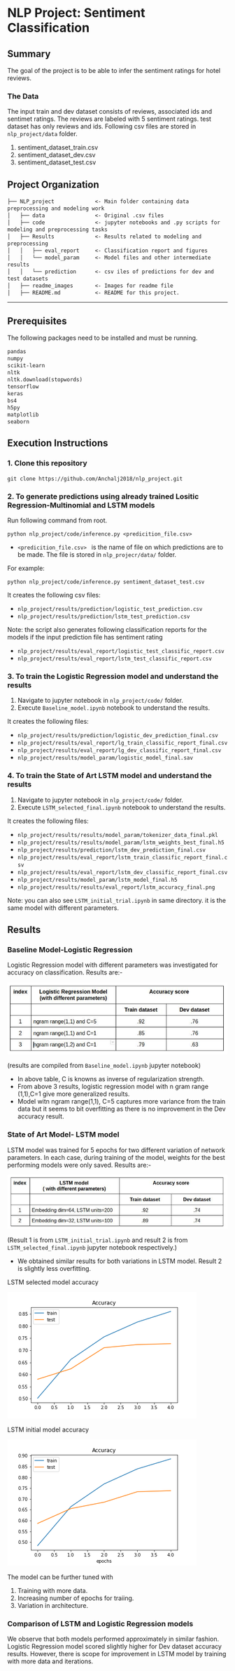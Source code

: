 # NLP Project: Sentiment Classification 

## Summary

The goal of the project is to be able to infer the sentiment ratings for hotel reviews.


### The Data
The input train and dev dataset consists of reviews, associated ids and sentimet ratings. The reviews are labeled with 5 sentiment ratings. test dataset has only reviews and ids. Following csv files are stored in `nlp_project/data` folder.

1. sentiment_dataset_train.csv
2. sentiment_dataset_dev.csv
3. sentiment_dataset_test.csv


Project Organization
------------

    ├── NLP_project             <- Main folder containing data preprocessing and modeling work
    │   ├── data                <- Original .csv files
    │   ├── code                <- jupyter notebooks and .py scripts for modeling and preprocessing tasks
    │   ├── Results             <- Results related to modeling and preprocessing
    │   │   ├── eval_report     <- Classification report and figures
    │   │   └── model_param     <- Model files and other intermediate results
    │   │   └── prediction      <- csv iles of predictions for dev and test datasets  
    │   ├── readme_images       <- Images for readme file
    │   ├── README.md           <- README for this project.

--------

## Prerequisites
The following packages need to be installed and must be running.
```
pandas
numpy
scikit-learn
nltk
nltk.download(stopwords)
tensorflow
keras
bs4
h5py
matplotlib
seaborn
```

## Execution Instructions

### 1. Clone this repository 
```
git clone https://github.com/Anchalj2018/nlp_project.git
```

### 2. To generate predictions using already trained  Lositic Regression-Multinomial and LSTM models

Run following command from root.

```
python nlp_project/code/inference.py <predicition_file.csv>  
```
- `<predicition_file.csv> ` is the name of file on which predictions are to be made. The file is stored in `nlp_projecr/data/` folder.

For example:
```
python nlp_project/code/inference.py sentiment_dataset_test.csv
```
It creates the following csv files:
- `nlp_project/results/prediction/logistic_test_prediction.csv`
- `nlp_project/results/prediction/lstm_test_prediction.csv`

Note: the script also generates following classification reports  for the models if the input prediction file has sentiment rating
- `nlp_project/results/eval_report/logistic_test_classific_report.csv`
- `nlp_project/results/eval_report/lstm_test_classific_report.csv`


### 3.  To train the Logistic Regression model and understand the results 

1. Navigate to jupyter notebook in `nlp_project/code/`  folder.
2. Execute `Baseline_model.ipynb` notebook to understand the results.

It creates the following files:
- `nlp_project/results/prediction/logistic_dev_prediction_final.csv`
- `nlp_project/results/eval_report/lg_train_classific_report_final.csv`
- `nlp_project/results/eval_report/lg_dev_classific_report_final.csv`
- `nlp_project/results/model_param/logistic_model_final.sav`


### 4.  To train the State of Art LSTM model and understand the results 

1. Navigate to jupyter notebook in `nlp_project/code/`  folder.
2. Execute `LSTM_selected_final.ipynb` notebook to understand the results.

It creates the following files:
- `nlp_project/results/results/model_param/tokenizer_data_final.pkl`
- `nlp_project/results/results/model_param/lstm_weights_best_final.h5`
- `nlp_project/results/prediction/lstm_dev_prediction_final.csv`
- `nlp_project/results/eval_report/lstm_train_classific_report_final.csv`
- `nlp_project/results/eval_report/lstm_dev_classific_report_final.csv`
- `nlp_project/results/model_param/lstm_model_final.h5`
- `nlp_project/results/results/eval_report/lstm_accuracy_final.png`

Note: you can also see `LSTM_initial_trial.ipynb` in same directory. it is the same model with different parameters.


## Results

### Baseline Model-Logistic Regression

Logistic Regression model with different parameters was investigated for accuracy on classification. Results are:-

![Alt text](readme_images/logistic_results.png?raw=true )

(results are compiled from `Baseline_model.ipynb` jupyter notebook)

* In above table, C is knowns as inverse of regularization strength.
* From above 3 results, logistic regression model with n gram range  (1,1),C=1  give more generalized results.  
* Model witn ngram range(1,1), C=5 captures more variance from the  train data  but it seems to bit overfitting as there is no improvement in the Dev accuracy result.



### State of Art  Model- LSTM model

LSTM model was trained for 5 epochs for two different variation of network parameters. 
In each case, during training of the model, weights for the best performing models were only saved. Results are:-


![Alt text](readme_images/lstm_results.png?raw=true )

(Result 1 is from `LSTM_initial_trial.ipynb` and result 2 is from `LSTM_selected_final.ipynb` jupyter notebook respectively.)

* We obtained similar results for both variations in LSTM model. Result 2 is slightly less overfitting.

LSTM selected model accuracy

![Alt text](results/eval_report/lstm_accuracy_final.png?raw=true )

LSTM  initial model accuracy

![Alt text](results/eval_report/lstm_accuracy_initial.png?raw=true )



The model can be further tuned with 
1. Training with more data.
2. Increasing number of epochs for traiing.
3. Variation in architecture.


### Comparison of LSTM and Logistic Regression models

We observe that both models performed approximately in similar fashion. Logistic Regression model scored slightly higher for Dev  dataset accuracy results. However, there is scope for improvement in LSTM model by training with more data and iterations.










